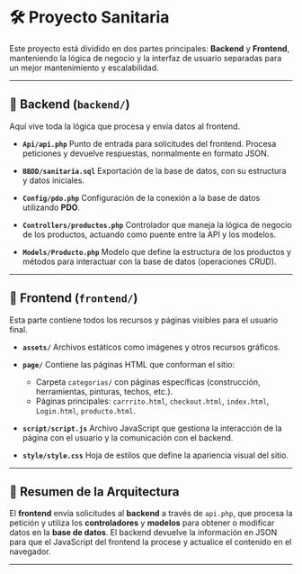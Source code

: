 # 🛠 Proyecto Sanitaria

Este proyecto está dividido en dos partes principales: **Backend** y **Frontend**, manteniendo la lógica de negocio y la interfaz de usuario separadas para un mejor mantenimiento y escalabilidad.

---

## 📂 Backend (`backend/`)

Aquí vive toda la lógica que procesa y envía datos al frontend.

* **`Api/api.php`**
  Punto de entrada para solicitudes del frontend. Procesa peticiones y devuelve respuestas, normalmente en formato JSON.

* **`BBDD/sanitaria.sql`**
  Exportación de la base de datos, con su estructura y datos iniciales.

* **`Config/pdo.php`**
  Configuración de la conexión a la base de datos utilizando **PDO**.

* **`Controllers/productos.php`**
  Controlador que maneja la lógica de negocio de los productos, actuando como puente entre la API y los modelos.

* **`Models/Producto.php`**
  Modelo que define la estructura de los productos y métodos para interactuar con la base de datos (operaciones CRUD).

---

## 🎨 Frontend (`frontend/`)

Esta parte contiene todos los recursos y páginas visibles para el usuario final.

* **`assets/`**
  Archivos estáticos como imágenes y otros recursos gráficos.

* **`page/`**
  Contiene las páginas HTML que conforman el sitio:

  * Carpeta `categorias/` con páginas específicas (construcción, herramientas, pinturas, techos, etc.).
  * Páginas principales: `carrrito.html`, `checkout.html`, `index.html`, `Login.html`, `producto.html`.

* **`script/script.js`**
  Archivo JavaScript que gestiona la interacción de la página con el usuario y la comunicación con el backend.

* **`style/style.css`**
  Hoja de estilos que define la apariencia visual del sitio.

---

## 📌 Resumen de la Arquitectura

El **frontend** envía solicitudes al **backend** a través de `api.php`, que procesa la petición y utiliza los **controladores** y **modelos** para obtener o modificar datos en la **base de datos**.
El backend devuelve la información en JSON para que el JavaScript del frontend la procese y actualice el contenido en el navegador.

---
